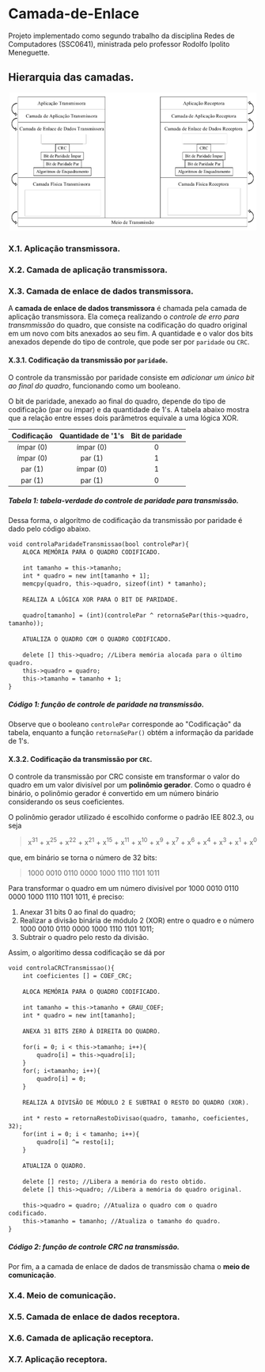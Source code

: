 # Camada-de-Enlace
Projeto implementado como segundo trabalho da disciplina Redes de Computadores (SSC0641), ministrada pelo professor Rodolfo Ipolito Meneguette.

## Hierarquia das camadas.

<p align="center">
    <img width=500 src="img/Figura - hierarquia camadas.png">
</p>

### X.1. Aplicação transmissora.

### X.2. Camada de aplicação transmissora.

### X.3. Camada de enlace de dados transmissora.

A **camada de enlace de dados transmissora** é chamada pela camada de aplicação transmissora. Ela começa realizando o *controle de erro para transmmissão* do quadro, que consiste na codificação do quadro original em um novo com bits anexados ao seu fim. A quantidade e o valor dos bits anexados depende do tipo de controle, que pode ser por ``paridade`` ou ``CRC``.

#### X.3.1. **Codificação da transmissão por ``paridade``.**

O controle da transmissão por paridade consiste em *adicionar um único bit ao final do quadro*, funcionando como um booleano. 

O bit de paridade, anexado ao final do quadro, depende do tipo de codificação (par ou ímpar) e da quantidade de 1's. A tabela abaixo mostra que a relação entre esses dois parâmetros equivale a uma lógica XOR.

| Codificação | Quantidade de '1's | Bit de paridade |
|:-----------:|:------------------:|:---------------:|
|  ímpar (0)  |      ímpar (0)     |        0        |
|  ímpar (0)  |       par (1)      |        1        |
|   par (1)   |      ímpar (0)     |        1        |
|   par (1)   |       par (1)      |        0        |

##### Tabela 1: tabela-verdade do controle de paridade para transmissão.

Dessa forma, o algorítmo de codificação da transmissão por paridade é dado pelo código abaixo.

```
void controlaParidadeTransmissao(bool controlePar){
    ALOCA MEMÓRIA PARA O QUADRO CODIFICADO.

    int tamanho = this->tamanho;
    int * quadro = new int[tamanho + 1];
    memcpy(quadro, this->quadro, sizeof(int) * tamanho);

    REALIZA A LÓGICA XOR PARA O BIT DE PARIDADE.

    quadro[tamanho] = (int)(controlePar ^ retornaSePar(this->quadro, tamanho));

    ATUALIZA O QUADRO COM O QUADRO CODIFICADO.

    delete [] this->quadro; //Libera memória alocada para o último quadro.
    this->quadro = quadro;
    this->tamanho = tamanho + 1;
}
```
##### Código 1: função de controle de paridade na transmissão.

Observe que o booleano `controlePar` corresponde ao "Codificação" da tabela, enquanto a função `retornaSePar()` obtém a informação da paridade de 1's.

#### X.3.2. **Codificação da transmissão por ``CRC``.**

O controle da transmissão por CRC consiste em transformar o valor do quadro em um valor divisível por um **polinômio gerador**. Como o quadro é binário, o polinômio gerador é convertido em um número binário considerando os seus coeficientes.

O polinômio gerador utilizado é escolhido conforme o padrão IEE 802.3, ou seja

> x<sup>31</sup> + x<sup>25</sup> + x<sup>22</sup> + x<sup>21</sup> + x<sup>15</sup> + x<sup>11</sup> + x<sup>10</sup> + x<sup>9</sup> + x<sup>7</sup> + x<sup>6</sup> + x<sup>4</sup> + x<sup>3</sup> + x<sup>1</sup> + x<sup>0</sup>

que, em binário se torna o número de 32 bits:

> 1000 0010 0110 0000 1000 1110 1101 1011

Para transformar o quadro em um número divisível por 1000 0010 0110 0000 1000 1110 1101 1011, é preciso:

1. Anexar 31 bits 0 ao final do quadro;
2. Realizar a divisão binária de módulo 2 (XOR) entre o quadro e o número 1000 0010 0110 0000 1000 1110 1101 1011;
3. Subtrair o quadro pelo resto da divisão.

Assim, o algorítimo dessa codificação se dá por

```
void controlaCRCTransmissao(){
    int coeficientes [] = COEF_CRC;

    ALOCA MEMÓRIA PARA O QUADRO CODIFICADO.

    int tamanho = this->tamanho + GRAU_COEF;
    int * quadro = new int[tamanho];
    
    ANEXA 31 BITS ZERO À DIREITA DO QUADRO.

    for(i = 0; i < this->tamanho; i++){
        quadro[i] = this->quadro[i];
    }
    for(; i<tamanho; i++){
        quadro[i] = 0;
    }
    
    REALIZA A DIVISÃO DE MÓDULO 2 E SUBTRAI O RESTO DO QUADRO (XOR).

    int * resto = retornaRestoDivisao(quadro, tamanho, coeficientes, 32);
    for(int i = 0; i < tamanho; i++){
        quadro[i] ^= resto[i];
    }

    ATUALIZA O QUADRO.

    delete [] resto; //Libera a memória do resto obtido.
    delete [] this->quadro; //Libera a memória do quadro original.

    this->quadro = quadro; //Atualiza o quadro com o quadro codificado.
    this->tamanho = tamanho; //Atualiza o tamanho do quadro.
}
```
##### Código 2: função de controle CRC na transmissão.


Por fim, a a camada de enlace de dados de transmissão chama o **meio de comunicação**.
### X.4. Meio de comunicação.

### X.5. Camada de enlace de dados receptora.


### X.6. Camada de aplicação receptora.


### X.7. Aplicação receptora.